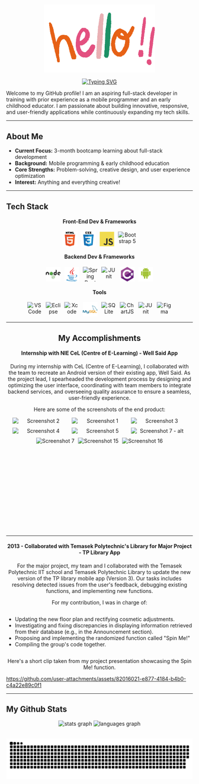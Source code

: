 <p align="center">
 <img src="hello.gif" width="300px">
</p>

<p align="center">
 <a href="https://git.io/typing-svg"><img src="https://readme-typing-svg.demolab.com?font=Lobster&size=35&pause=1000&color=F7F2F1&background=1D9065&center=true&vCenter=true&width=1000&height=100&lines=I+am+Syahirah;Also+known+as+Ms+Irah+in+the+Early+Childhood+Community;And+Sahara+by+my+previous+course+mates!" alt="Typing SVG" /></a>
</p>

Welcome to my GitHub profile! I am an aspiring full-stack developer in training with prior experience as a mobile programmer and an early childhood educator. I am passionate about building innovative, responsive, and user-friendly applications while continuously expanding my tech skills.

---

## About Me


- **Current Focus:** 3-month bootcamp learning about full-stack development  
- **Background:** Mobile programming & early childhood education  
- **Core Strengths:** Problem-solving, creative design, and user experience optimization
- **Interest:** Anything and everything creative!

---

## Tech Stack
  <!-- Row 1: Front-End Dev & Frameworks -->
 <div style="text-align: center;">
  <h4>Front-End Dev & Frameworks</h4>
  <div style="display: flex; justify-content: center; align-items: center; gap: 10px;">
    <img src="https://raw.githubusercontent.com/devicons/devicon/master/icons/html5/html5-original-wordmark.svg" alt="HTML5" width="40" height="40" />
    <img src="https://raw.githubusercontent.com/devicons/devicon/master/icons/css3/css3-original-wordmark.svg" alt="CSS3" width="40" height="40" />
    <img src="https://raw.githubusercontent.com/devicons/devicon/master/icons/javascript/javascript-original.svg" alt="JavaScript" width="40" height="40" />
    <img src="https://getbootstrap.com/docs/5.0/assets/brand/bootstrap-logo-shadow.png" alt="Bootstrap 5" width="50" height="40" />
  </div>
</div>

  <!-- Row 2: Backend Dev & Frameworks -->
  <div style="text-align: center;">
  <h4>Backend Dev & Frameworks</h4>
  <div style="display: flex; justify-content: center; align-items: center; gap: 10px;">
   <img src="https://raw.githubusercontent.com/devicons/devicon/master/icons/nodejs/nodejs-original-wordmark.svg" alt="Node.js" width="40" height="40"/>
   <img src="https://raw.githubusercontent.com/devicons/devicon/master/icons/java/java-original.svg" alt="Java" width="40" height="40"/>
      <img src="https://upload.wikimedia.org/wikipedia/commons/thumb/7/79/Spring_Boot.svg/512px-Spring_Boot.svg.png" alt="Spring Boot" width="40" height="40"/>
      <img src="https://icon.icepanel.io/Technology/svg/JUnit.svg" alt="JUnit" width="40" height="40"/>
      <img src="https://raw.githubusercontent.com/devicons/devicon/master/icons/csharp/csharp-original.svg" alt="C#" width="40" height="40"/>
      <img src="https://raw.githubusercontent.com/devicons/devicon/master/icons/android/android-original-wordmark.svg" alt="Android" width="40" height="40"/>
  </div>

  <!-- Row 3: Tools -->
  <h4>Tools</h4>
  <div style="display: flex; justify-content: center; align-items: center; gap: 10px;">
    <!-- IDEs -->
      <img src="https://icon.icepanel.io/Technology/svg/Visual-Studio-Code-%28VS-Code%29.svg" alt="VS Code" width="40" height="40"/>
      <img src="https://icon.icepanel.io/Technology/png-shadow-512/Eclipse-IDE.png" alt="Eclipse" width="40" height="40"/>
      <img src="https://icon.icepanel.io/Technology/svg/Xcode.svg" alt="Xcode" width="40" height="40"/>
      <img src="https://raw.githubusercontent.com/devicons/devicon/master/icons/mysql/mysql-original-wordmark.svg" alt="MySQL" width="40" height="40"/>
      <img src="https://www.vectorlogo.zone/logos/sqlite/sqlite-icon.svg" alt="SQLite" width="40" height="40"/>
      <img src="https://www.chartjs.org/media/logo-title.svg" alt="ChartJS" width="40" height="40"/>
      <img src="https://icon.icepanel.io/Technology/svg/JUnit.svg" alt="JUnit" width="40" height="40"/>
      <img src="https://www.vectorlogo.zone/logos/figma/figma-icon.svg" alt="Figma" width="40" height="40"/>
  </div>

---

## My Accomplishments
#### Internship with NIE CeL (Centre of E-Learning) - Well Said App
  <p>
  During my internship with CeL (Centre of E-Learning), I collaborated with the team to recreate an Android version of their existing app, Well Said. As the project lead, I spearheaded the development process by designing and optimizing the user interface, coordinating with team members to integrate backend services, and overseeing quality assurance to ensure a seamless, user-friendly experience.
</p>
<p>
<p>Here are some of the screenshots of the end product:</p>

<div style="display: flex; flex-wrap: wrap; justify-content: center; gap: 10px;">
  <img src="https://github.com/user-attachments/assets/45d1ff11-26b5-41dd-8f47-a9800e5b378b" alt="Screenshot 2" width="150" />
  <img src="https://github.com/user-attachments/assets/78f90980-9494-47f9-b667-93c6a7d15cbf" alt="Screenshot 1" width="150" />
  <img src="https://github.com/user-attachments/assets/842c91db-42f8-4c61-a95c-2f0160c97d02" alt="Screenshot 3" width="150" />
  <img src="https://github.com/user-attachments/assets/b42f250f-2b86-4727-92f1-1665acd80b39" alt="Screenshot 4" width="150" />
 <img src="https://github.com/user-attachments/assets/1b5fd004-2f1b-4cdc-898a-ce3865692d68" alt="Screenshot 5" width="150" />
  <img src="https://github.com/user-attachments/assets/1f8fec94-4593-4198-b492-04530da7ccaf" alt="Screenshot 7 - alt" width="150" />
   <img src="https://github.com/user-attachments/assets/7e3e73f2-4360-4983-bee4-ed4c0372f8ae" alt="Screenshot 7" height="250" />
  <img src="https://github.com/user-attachments/assets/f68f4b7d-895a-4722-9532-ebaee99f08ea" alt="Screenshot 15" height="250" />
  <img src="https://github.com/user-attachments/assets/ed29494b-2519-4d08-ad6a-713523f9f06c" alt="Screenshot 16" height="250" />
</div>

***
#### 2013 - Collaborated with Temasek Polytechnic's Library for Major Project - TP Library App
 <p>
For the major project, my team and I collaborated with the Temasek Polytechnic IIT school and Temasek Polytechnic Library to update the new version of the TP library mobile app (Version 3). Our tasks includes resolving detected issues from the user's feedback, debugging existing functions, and implementing new functions.
 </p>
    
   <p>For my contribution, I was in charge of:</p>
    <ul style="text-align: left; display: inline-block;">
      <li>Updating the new floor plan and rectifying cosmetic adjustments.</li>
      <li>Investigating and fixing discrepancies in displaying information retrieved from their database (e.g., in the Announcement section).</li>
      <li>Proposing and implementing the randomized function called "Spin Me!"</li>
      <li>Compiling the group's code together.</li>
    </ul>
    <p>Here's a short clip taken from my project presentation showcasing the Spin Me! function.</p> 
  </div>
</div>

https://github.com/user-attachments/assets/82016021-e877-4184-b4b0-c4a22e89c0f1

---

## My Github Stats
<div align="center">
  <img src="https://github-readme-stats.vercel.app/api?username=nur-syahirah&hide_title=false&hide_rank=false&show_icons=true&include_all_commits=true&count_private=true&disable_animations=false&theme=dracula&locale=en&hide_border=false" height="150" alt="stats graph"  />
  <img src="https://github-readme-stats.vercel.app/api/top-langs?username=nur-syahirah&locale=en&hide_title=false&layout=compact&card_width=320&langs_count=5&theme=dracula&hide_border=false" height="150" alt="languages graph"  />
</div>

<br clear="both">
<p align="center">
  <img src="assets/snake.svg" alt="Snake Animation">
</p>

###
